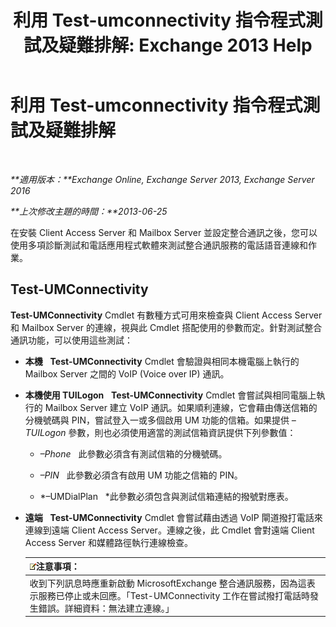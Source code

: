 ﻿---
title: '利用 Test-umconnectivity 指令程式測試及疑難排解: Exchange 2013 Help'
TOCTitle: 利用 Test-umconnectivity 指令程式測試及疑難排解
ms:assetid: 08e67a99-e37f-4afd-bd58-455b62580af7
ms:mtpsurl: https://technet.microsoft.com/zh-tw/library/Aa995978(v=EXCHG.150)
ms:contentKeyID: 56271543
ms.date: 05/21/2018
mtps_version: v=EXCHG.150
ms.translationtype: MT
---

# 利用 Test-umconnectivity 指令程式測試及疑難排解

 

_**適用版本：**Exchange Online, Exchange Server 2013, Exchange Server 2016_

_**上次修改主題的時間：**2013-06-25_

在安裝 Client Access Server 和 Mailbox Server 並設定整合通訊之後，您可以使用多項診斷測試和電話應用程式軟體來測試整合通訊服務的電話語音連線和作業。

## Test-UMConnectivity

**Test-UMConnectivity** Cmdlet 有數種方式可用來檢查與 Client Access Server 和 Mailbox Server 的連線，視與此 Cmdlet 搭配使用的參數而定。針對測試整合通訊功能，可以使用這些測試：

  - **本機**   **Test-UMConnectivity** Cmdlet 會驗證與相同本機電腦上執行的 Mailbox Server 之間的 VoIP (Voice over IP) 通訊。

  - **本機使用 TUILogon**   **Test-UMConnectivity** Cmdlet 會嘗試與相同電腦上執行的 Mailbox Server 建立 VoIP 通訊。如果順利連線，它會藉由傳送信箱的分機號碼與 PIN，嘗試登入一或多個啟用 UM 功能的信箱。如果提供 *–TUILogon* 參數，則也必須使用適當的測試信箱資訊提供下列參數值：
    
      - *–Phone*   此參數必須含有測試信箱的分機號碼。
    
      - *–PIN*   此參數必須含有啟用 UM 功能之信箱的 PIN。
    
      - *–UMDialPlan   *此參數必須包含與測試信箱連結的撥號對應表。

  - **遠端**   **Test-UMConnectivity** Cmdlet 會嘗試藉由透過 VoIP 閘道撥打電話來連線到遠端 Client Access Server。連線之後，此 Cmdlet 會對遠端 Client Access Server 和媒體路徑執行連線檢查。
    
    <table>
    <thead>
    <tr class="header">
    <th><img src="images/Bb124558.note(EXCHG.150).gif" title="注意事項" alt="注意事項" />注意事項：</th>
    </tr>
    </thead>
    <tbody>
    <tr class="odd">
    <td>收到下列訊息時應重新啟動 MicrosoftExchange 整合通訊服務，因為這表示服務已停止或未回應。「Test-UMConnectivity 工作在嘗試撥打電話時發生錯誤。詳細資料：無法建立連線。」</td>
    </tr>
    </tbody>
    </table>

